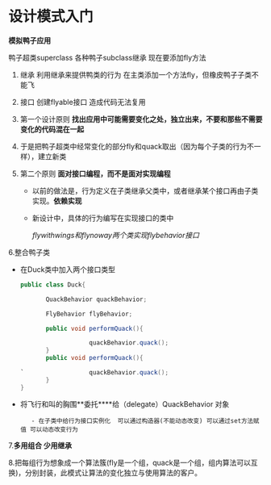 # 设计模式入门

**模拟鸭子应用**

鸭子超类superclass  各种鸭子subclass继承  现在要添加fly方法

 1. 继承 利用继承来提供鸭类的行为  在主类添加一个方法fly，但橡皮鸭子子类不能飞

 2. 接口 创建flyable接口 造成代码无法复用

 3. 第一个设计原则 **找出应用中可能需要变化之处，独立出来，不要和那些不需要变化的代码混在一起**

 4. 于是把鸭子超类中经常变化的部分fly和quack取出（因为每个子类的行为不一样），建立新类

 5. 第二个原则 **面对接口编程，而不是面对实现编程**

    - 以前的做法是，行为定义在子类继承父类中，或者继承某个接口再由子类实现。**依赖实现**

    - 新设计中，具体的行为编写在实现接口的类中

      *flywithwings和flynoway两个类实现flybehavior接口*

   6.整合鸭子类

   - 在Duck类中加入两个接口类型

     ```java
     public class Duck{
     
     		QuackBehavior quackBehavior;
     
     		FlyBehavior flyBehavior;
     
     		public void performQuack(){
     
                 		quackBehavior.quack();
     		}
     		public void performQuack(){
     
     `            		quackBehavior.quack();
     		}
     }
     ```

     

   - 将飞行和叫的胸围**委托****给（delegate）QuackBehavior 对象

			- 在子类中给行为接口实例化  可以通过构造器(不能动态改变) 可以通过set方法赋值 可以动态改变行为

   7.**多用组合 少用继承**

   8.把每组行为想象成一个算法簇(fly是一个组，quack是一个组，组内算法可以互换)，分别封装，此模式让算法的变化独立与使用算法的客户。



​                       



